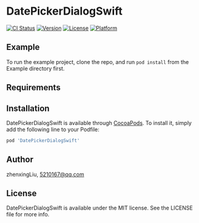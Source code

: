# DatePickerDialogSwift

[![CI Status](http://img.shields.io/travis/5210167@qq.com/DatePickerDialogSwift.svg?style=flat)](https://travis-ci.org/5210167@qq.com/DatePickerDialogSwift)
[![Version](https://img.shields.io/cocoapods/v/DatePickerDialogSwift.svg?style=flat)](http://cocoapods.org/pods/DatePickerDialogSwift)
[![License](https://img.shields.io/cocoapods/l/DatePickerDialogSwift.svg?style=flat)](http://cocoapods.org/pods/DatePickerDialogSwift)
[![Platform](https://img.shields.io/cocoapods/p/DatePickerDialogSwift.svg?style=flat)](http://cocoapods.org/pods/DatePickerDialogSwift)

## Example

To run the example project, clone the repo, and run `pod install` from the Example directory first.

## Requirements

## Installation

DatePickerDialogSwift is available through [CocoaPods](http://cocoapods.org). To install
it, simply add the following line to your Podfile:

```ruby
pod 'DatePickerDialogSwift'
```

## Author

zhenxingLiu, 5210167@qq.com

## License

DatePickerDialogSwift is available under the MIT license. See the LICENSE file for more info.
